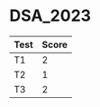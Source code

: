 # DSA_2023

| Test  | Score |
| ------------- | ------------- |
| T1  | 2  |
| T2  | 1  |
| T3  | 2  |
